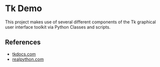 # Tk Demo

This project makes use of several different components of the Tk graphical user interface toolkit via Python Classes and scripts.

## References
* [tkdocs.com](https://tkdocs.com/tutorial/install.html)
* [realpython.com](https://realpython.com/python-gui-tkinter/)

